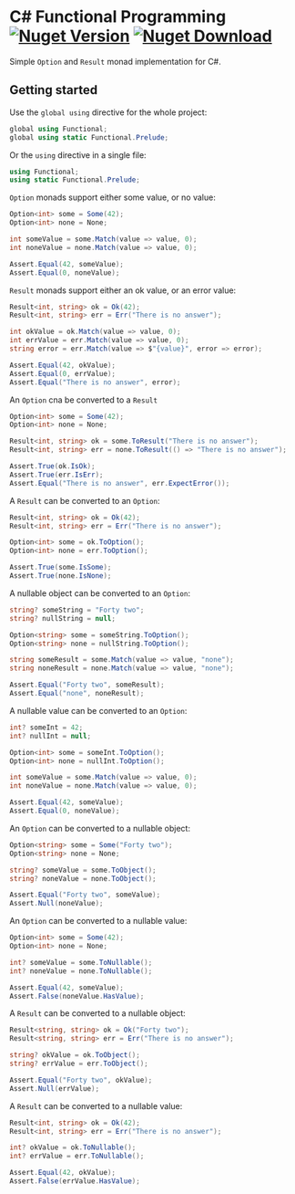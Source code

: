 # C# Functional Programming [![Nuget Version](https://img.shields.io/nuget/v/Functional.Monad)](https://www.nuget.org/packages/Functional.Monad) [![Nuget Download](https://img.shields.io/nuget/dt/Functional.Monad)](https://www.nuget.org/packages/Functional.Monad)
Simple ```Option``` and ```Result``` monad implementation for C#.
## Getting started
Use the ```global using``` directive for the whole project:
```csharp
global using Functional;
global using static Functional.Prelude;
```
Or the ```using``` directive in a single file:
```csharp
using Functional;
using static Functional.Prelude;
```
```Option``` monads support either some value, or no value:
```csharp
Option<int> some = Some(42);
Option<int> none = None;

int someValue = some.Match(value => value, 0);
int noneValue = none.Match(value => value, 0);

Assert.Equal(42, someValue);
Assert.Equal(0, noneValue);
```
```Result``` monads support either an ok value, or an error value:
```csharp
Result<int, string> ok = Ok(42);
Result<int, string> err = Err("There is no answer");

int okValue = ok.Match(value => value, 0);
int errValue = err.Match(value => value, 0);
string error = err.Match(value => $"{value}", error => error);

Assert.Equal(42, okValue);
Assert.Equal(0, errValue);
Assert.Equal("There is no answer", error);
```
An ```Option``` cna be converted to a ```Result```
```csharp
Option<int> some = Some(42);
Option<int> none = None;

Result<int, string> ok = some.ToResult("There is no answer");
Result<int, string> err = none.ToResult(() => "There is no answer");

Assert.True(ok.IsOk);
Assert.True(err.IsErr);
Assert.Equal("There is no answer", err.ExpectError());
```
A ```Result``` can be converted to an ```Option```:
```csharp
Result<int, string> ok = Ok(42);
Result<int, string> err = Err("There is no answer");

Option<int> some = ok.ToOption();
Option<int> none = err.ToOption();

Assert.True(some.IsSome);
Assert.True(none.IsNone);
```
A nullable object can be converted to an ```Option```:
```csharp
string? someString = "Forty two";
string? nullString = null;

Option<string> some = someString.ToOption();
Option<string> none = nullString.ToOption();

string someResult = some.Match(value => value, "none");
string noneResult = none.Match(value => value, "none");

Assert.Equal("Forty two", someResult);
Assert.Equal("none", noneResult);
```
A nullable value can be converted to an ```Option```:
```csharp
int? someInt = 42;
int? nullInt = null;

Option<int> some = someInt.ToOption();
Option<int> none = nullInt.ToOption();

int someValue = some.Match(value => value, 0);
int noneValue = none.Match(value => value, 0);

Assert.Equal(42, someValue);
Assert.Equal(0, noneValue);
```
An ```Option``` can be converted to a nullable object:
```csharp
Option<string> some = Some("Forty two");
Option<string> none = None;

string? someValue = some.ToObject();
string? noneValue = none.ToObject();

Assert.Equal("Forty two", someValue);
Assert.Null(noneValue);
```
An ```Option``` can be converted to a nullable value:
```csharp
Option<int> some = Some(42);
Option<int> none = None;

int? someValue = some.ToNullable();
int? noneValue = none.ToNullable();

Assert.Equal(42, someValue);
Assert.False(noneValue.HasValue);
```
A ```Result``` can be converted to a nullable object:
```csharp
Result<string, string> ok = Ok("Forty two");
Result<string, string> err = Err("There is no answer");

string? okValue = ok.ToObject();
string? errValue = err.ToObject();

Assert.Equal("Forty two", okValue);
Assert.Null(errValue);
```
A ```Result``` can be converted to a nullable value:
```csharp
Result<int, string> ok = Ok(42);
Result<int, string> err = Err("There is no answer");

int? okValue = ok.ToNullable();
int? errValue = err.ToNullable();

Assert.Equal(42, okValue);
Assert.False(errValue.HasValue);
```